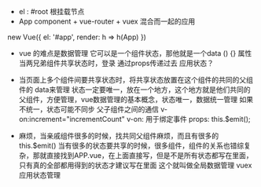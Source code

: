 - el : #root 根挂载节点
- App component + vue-router + vuex 混合而一起的应用

new Vue({
  el: '#app',
  render: h => h(App)
})

- vue 的难点是数据管理 它可以是一个组件状态，那他就是一个data () {} 属性
  当两兄弟组件共享状态时，登录 
  通过props传递过去
  应用状态？ 

- 当页面上多个组件间要共享状态时，将共享状态放置在这个组件的共同的父组件的
  data来管理 状态一定要唯一，放在一个地方，这个地方就是他们共同的父组件，方便管理，vue数据管理的基本概念，状态唯一，数据统一管理
  如果不统一，状态可能不同步
  父子组件之间的通信 v-on:increment="incrementCount"    v-on: 用于绑定事件
  props:  this.$emit();

- 麻烦，当亲戚组件很多的时候，找共同父组件麻烦，而且有很多的this.$emit()
  当有很多的状态要共享的时候，很多组件，组件的关系也错综复杂，那就直接找到APP.vue，在上面直接写，但是不是所有状态都写在里面，只有真的全部都用得到的状态才建议写在里面 这个就叫做全局数据管理 vuex 应用状态管理